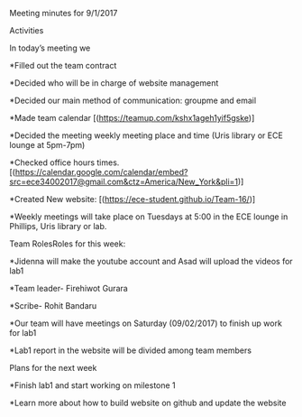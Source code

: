 Meeting minutes for 9/1/2017

Activities

In today’s meeting we

*Filled out the team contract

*Decided who will be in charge of website management

*Decided our main method of communication: groupme and email

*Made team calendar [(https://teamup.com/kshx1ageh1yif5gske)]

*Decided the meeting weekly meeting place and time (Uris library or ECE lounge at 5pm-7pm)

*Checked office hours times. [(https://calendar.google.com/calendar/embed?src=ece34002017@gmail.com&ctz=America/New_York&pli=1)]

*Created New website: [(https://ece-student.github.io/Team-16/)]

*Weekly meetings will take place on Tuesdays at 5:00 in the ECE lounge in Phillips, Uris library or lab.

Team RolesRoles for this week:

*Jidenna will make the youtube account and Asad will upload the videos for lab1

*Team leader- Firehiwot Gurara

*Scribe- Rohit Bandaru

*Our team will have meetings on Saturday (09/02/2017) to finish up work for lab1

*Lab1 report in the website will be divided among team members

Plans for the next week

*Finish lab1 and start working on milestone 1

*Learn more about how to build website on github and update the website
